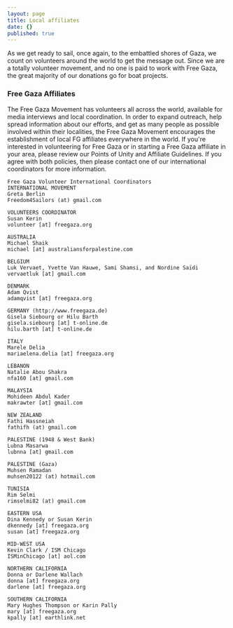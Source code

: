 ```yaml
---
layout: page
title: Local affiliates
date: {}
published: true
---
```


As we get ready to sail, once again, to the embattled shores of Gaza, we count on volunteers around the world to get the message out. Since we are a totally volunteer movement, and no one is paid to work with Free Gaza, the great majority of our donations go for boat projects. 

### Free Gaza Affiliates

The Free Gaza Movement has volunteers all across the world, available
for media interviews and local coordination. In order to expand
outreach, help spread information about our efforts, and get as many
people as possible involved within their localities, the Free Gaza
Movement encourages the establishment of local FG affiliates everywhere
in the world. If you're interested in volunteering for Free Gaza or in
starting a Free Gaza affiliate in your area, please review our Points of
Unity and Affiliate Guidelines. If you agree with both policies, then
please contact one of our international coordinators for more
information.

    Free Gaza Volunteer International Coordinators
    INTERNATIONAL MOVEMENT
    Greta Berlin
    Freedom4Sailors (at) gmail.com
    
    VOLUNTEERS COORDINATOR
    Susan Kerin
    volunteer [at] freegaza.org 
    
    AUSTRALIA
    Michael Shaik
    michael [at] australiansforpalestine.com
    
    BELGIUM
    Luk Vervaet, Yvette Van Hauwe, Sami Shamsi, and Nordine Saïdi 
    vervaetluk [at] gmail.com
    
    DENMARK
    Adam Qvist
    adamqvist [at] freegaza.org
    
    GERMANY (http://www.freegaza.de)
    Gisela Siebourg or Hilu Barth
    gisela.siebourg [at] t-online.de
    hilu.barth [at] t-online.de
    
    ITALY
    Marele Delia
    mariaelena.delia [at] freegaza.org
    
    LEBANON
    Natalie Abou Shakra 
    nfa160 [at] gmail.com
    
    MALAYSIA
    Mohideen Abdul Kader
    makrawter [at] gmail.com
    
    NEW ZEALAND
    Fathi Hassneiah
    fathifh (at) gmail.com
    
    PALESTINE (1948 & West Bank)
    Lubna Masarwa
    lubnna [at] gmail.com
    
    PALESTINE (Gaza)
	Muhsen Ramadan
    muhsen20122 (at) hotmail.com
    
    TUNISIA
    Rim Selmi
    rimselmi82 (at) gmail.com
    
    EASTERN USA
    Dina Kennedy or Susan Kerin
    dkennedy [at] freegaza.org
    susan [at] freegaza.org
    
    MID-WEST USA
    Kevin Clark / ISM Chicago
    ISMinChicago [at] aol.com
    
    NORTHERN CALIFORNIA
    Donna or Darlene Wallach
    donna [at] freegaza.org
    darlene [at] freegaza.org
    
    SOUTHERN CALIFORNIA
    Mary Hughes Thompson or Karin Pally
    mary [at] freegaza.org
    kpally [at] earthlink.net